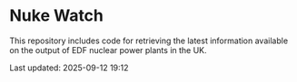 # Nuke Watch

This repository includes code for retrieving the latest information available on the output of EDF nuclear power plants in the UK.

Last updated: 2025-09-12 19:12